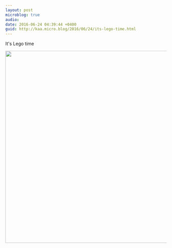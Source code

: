 ```yaml
---
layout: post
microblog: true
audio: 
date: 2016-06-24 04:39:44 +0400
guid: http://kaa.micro.blog/2016/06/24/its-lego-time.html
---
```

It's Lego time

<img src="https://micro.kaa.bz/uploads/2018/5f309c22fd.jpg" width="600" height="600" />
